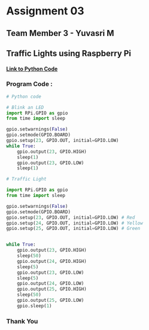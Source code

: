 # Assignment 03

## Team Member 3 - Yuvasri M

## Traffic Lights using Raspberry Pi

#### [Link to Python Code](./raspberrypi.py)

### Program Code :
```python
# Python code

# Blink an LED
import RPi.GPIO as gpio
from time import sleep 

gpio.setwarnings(False)
gpio.setmode(GPIO.BOARD)
gpio.setup(23, GPIO.OUT, initial=GPIO.LOW)
while True:
    gpio.output(23, GPIO.HIGH) 
    sleep(1) 
    gpio.output(23, GPIO.LOW)
    sleep(1) 

# Traffic Light

import RPi.GPIO as gpio
from time import sleep 

gpio.setwarnings(False)
gpio.setmode(GPIO.BOARD)
gpio.setup(23, GPIO.OUT, initial=GPIO.LOW) # Red
gpio.setup(24, GPIO.OUT, initial=GPIO.LOW) # Yellow
gpio.setup(25, GPIO.OUT, initial=GPIO.LOW) # Green


while True:
    gpio.output(23, GPIO.HIGH) 
    sleep(50)
    gpio.output(24, GPIO.HIGH)
    sleep(5)
    gpio.output(23, GPIO.LOW)
    sleep(5)
    gpio.output(24, GPIO.LOW)
    gpio.output(25, GPIO.HIGH)
    sleep(50)
    gpio.output(25, GPIO.LOW)
    gpio.sleep(1)
```

### Thank You
